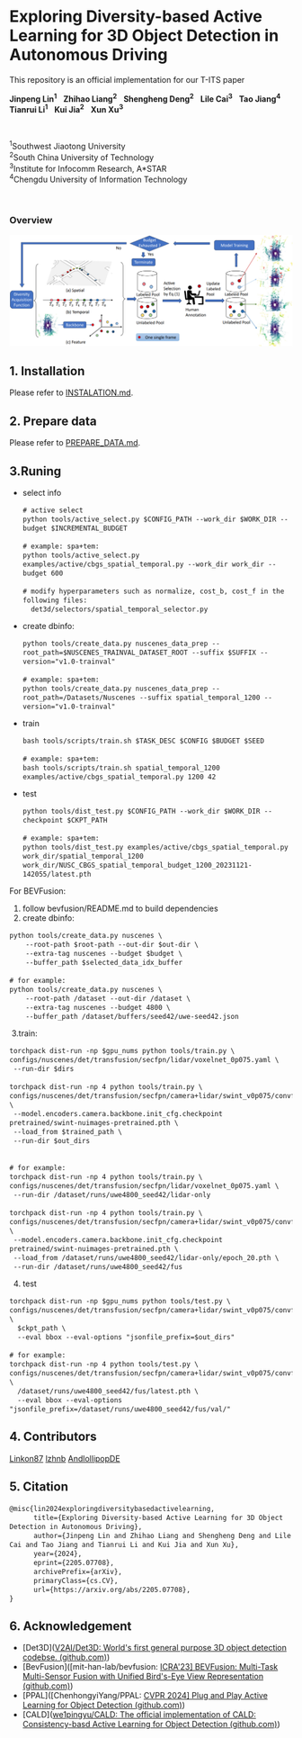 

# **Exploring Diversity-based Active Learning for 3D Object Detection in Autonomous Driving**

This repository is an official implementation for our T-ITS paper 

[Arxiv]: https://arxiv.org/abs/2205.07708

**Jinpeng Lin<sup>1</sup>** &nbsp; **Zhihao Liang<sup>2</sup>** &nbsp; **Shengheng Deng<sup>2</sup>** &nbsp; **Lile Cai<sup>3</sup>** &nbsp; **Tao Jiang<sup>4</sup>**  &nbsp;   **Tianrui Li<sup>1</sup>** &nbsp; **Kui Jia<sup>2</sup>** &nbsp;  **Xun Xu<sup>3</sup>** 

<br>

<sup>1</sup>Southwest Jiaotong University<br><sup>2</sup>South China University of Technology &nbsp; <br>
<sup>3</sup>Institute for Infocomm Research, A*STAR &nbsp; <br><sup>4</sup>Chengdu University of Information Technology &nbsp; 

<br>

### Overview

![](pipeline.png)

## 1. Installation

Please refer to [INSTALATION.md](INSTALLATION.md).

## 2. Prepare data

Please refer to [PREPARE_DATA.md](PREPARE_DATA.md).

## 3.Runing

- select info

  ```
  # active select
  python tools/active_select.py $CONFIG_PATH --work_dir $WORK_DIR --budget $INCREMENTAL_BUDGET
  
  # example: spa+tem:
  python tools/active_select.py examples/active/cbgs_spatial_temporal.py --work_dir work_dir --budget 600
  
  # modify hyperparameters such as normalize, cost_b, cost_f in the following files:
    det3d/selectors/spatial_temporal_selector.py
  ```

- create dbinfo:

  ```
  python tools/create_data.py nuscenes_data_prep --root_path=$NUSCENES_TRAINVAL_DATASET_ROOT --suffix $SUFFIX --version="v1.0-trainval"
  
  # example: spa+tem:
  python tools/create_data.py nuscenes_data_prep --root_path=/Datasets/Nuscenes --suffix spatial_temporal_1200 --version="v1.0-trainval"
  ```

- train

  ```
  bash tools/scripts/train.sh $TASK_DESC $CONFIG $BUDGET $SEED
  
  # example: spa+tem:
  bash tools/scripts/train.sh spatial_temporal_1200 examples/active/cbgs_spatial_temporal.py 1200 42
  ```

- test

  ```
  python tools/dist_test.py $CONFIG_PATH --work_dir $WORK_DIR --checkpoint $CKPT_PATH
  
  # example: spa+tem:
  python tools/dist_test.py examples/active/cbgs_spatial_temporal.py work_dir/spatial_temporal_1200 work_dir/NUSC_CBGS_spatial_temporal_budget_1200_20231121-142055/latest.pth
  ```

For BEVFusion:

1. follow bevfusion/README.md to build dependencies
2. create dbinfo:

```
python tools/create_data.py nuscenes \
    --root-path $root-path --out-dir $out-dir \
    --extra-tag nuscenes --budget $budget \
    --buffer_path $selected_data_idx_buffer

# for example:
python tools/create_data.py nuscenes \
    --root-path /dataset --out-dir /dataset \
    --extra-tag nuscenes --budget 4800 \
    --buffer_path /dataset/buffers/seed42/uwe-seed42.json
```

​			3.train:

```
torchpack dist-run -np $gpu_nums python tools/train.py \
configs/nuscenes/det/transfusion/secfpn/lidar/voxelnet_0p075.yaml \
 --run-dir $dirs

torchpack dist-run -np 4 python tools/train.py \
configs/nuscenes/det/transfusion/secfpn/camera+lidar/swint_v0p075/convfuser.yaml \
 --model.encoders.camera.backbone.init_cfg.checkpoint pretrained/swint-nuimages-pretrained.pth \
 --load_from $trained_path \
 --run-dir $out_dirs


# for example:
torchpack dist-run -np 4 python tools/train.py \
configs/nuscenes/det/transfusion/secfpn/lidar/voxelnet_0p075.yaml \
 --run-dir /dataset/runs/uwe4800_seed42/lidar-only

torchpack dist-run -np 4 python tools/train.py \
configs/nuscenes/det/transfusion/secfpn/camera+lidar/swint_v0p075/convfuser.yaml \
 --model.encoders.camera.backbone.init_cfg.checkpoint pretrained/swint-nuimages-pretrained.pth \
 --load_from /dataset/runs/uwe4800_seed42/lidar-only/epoch_20.pth \
 --run-dir /dataset/runs/uwe4800_seed42/fus
```

4. test

```
torchpack dist-run -np $gpu_nums python tools/test.py \
configs/nuscenes/det/transfusion/secfpn/camera+lidar/swint_v0p075/convfuser.yaml \
  $ckpt_path \
  --eval bbox --eval-options "jsonfile_prefix=$out_dirs"

# for example:
torchpack dist-run -np 4 python tools/test.py \
configs/nuscenes/det/transfusion/secfpn/camera+lidar/swint_v0p075/convfuser.yaml \
  /dataset/runs/uwe4800_seed42/fus/latest.pth \
  --eval bbox --eval-options "jsonfile_prefix=/dataset/runs/uwe4800_seed42/fus/val/"  
```

## 4. Contributors

[Linkon87](https://github.com/Linkon87)     [lzhnb](https://github.com/lzhnb)     [AndlollipopDE](https://github.com/AndlollipopDE)

## 5. Citation

```
@misc{lin2024exploringdiversitybasedactivelearning,
      title={Exploring Diversity-based Active Learning for 3D Object Detection in Autonomous Driving}, 
      author={Jinpeng Lin and Zhihao Liang and Shengheng Deng and Lile Cai and Tao Jiang and Tianrui Li and Kui Jia and Xun Xu},
      year={2024},
      eprint={2205.07708},
      archivePrefix={arXiv},
      primaryClass={cs.CV},
      url={https://arxiv.org/abs/2205.07708}, 
}
```

## 6. Acknowledgement

* [Det3D]([V2AI/Det3D: World's first general purpose 3D object detection codebse. (github.com)](https://github.com/V2AI/Det3D))  
* [BevFusion]([mit-han-lab/bevfusion: [ICRA'23\] BEVFusion: Multi-Task Multi-Sensor Fusion with Unified Bird's-Eye View Representation (github.com)](https://github.com/mit-han-lab/bevfusion))
* [PPAL]([ChenhongyiYang/PPAL: [CVPR 2024\] Plug and Play Active Learning for Object Detection (github.com)](https://github.com/ChenhongyiYang/PPAL))
* [CALD]([we1pingyu/CALD: The official implementation of CALD: Consistency-basd Active Learning for Object Detection (github.com)](https://github.com/we1pingyu/CALD))
